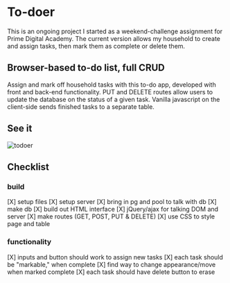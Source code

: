 # To-doer

This is an ongoing project I started as a weekend-challenge assignment for Prime Digital Academy.
The current version allows my household to create and assign tasks, then mark them as complete or delete them.

## Browser-based to-do list, full CRUD

Assign and mark off household tasks with this to-do app, developed with front and back-end functionality. PUT and DELETE routes allow users to update the database on the status of a given task. Vanilla javascript on the client-side sends finished tasks to a separate table.

## See it
![todoer]( todoerscreengrab.png.png )



## Checklist
### build
[X] setup files
[X] setup server
[X] bring in pg and pool to talk with db
[X] make db
[X] build out HTML interface
[X] jQuery/ajax for talking DOM and server
[X] make routes (GET, POST, PUT & DELETE)
[X] use CSS to style page and table
### functionality
[X] inputs and button should work to assign new tasks
[X] each task should be "markable," when complete
[X] find way to change appearance/move when marked complete
[X] each task should have delete button to erase 